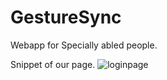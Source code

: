 # GestureSync
Webapp for Specially abled people. 

Snippet of our page. 
![loginpage](https://github.com/Prasiddhidahal/sem/assets/87261517/a8bfe7c2-21f0-4631-a9ca-a592864e911d)
